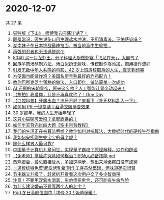 # 2020-12-07

共 27 条

<!-- BEGIN ZHIHUVIDEO -->
<!-- 最后更新时间 Mon Dec 07 2020 17:06:46 GMT+0800 (CST) -->
1. [猫咪版《下山》，师傅我去闯荡江湖了！](https://www.zhihu.com/zvideo/1318916080107352064)
1. [颠覆常识，医生说伤口用生理盐水冲洗，不用消毒液，不怕感染吗？](https://www.zhihu.com/zvideo/1319023331349987328)
1. [湖南妹子在日本挑战最辣拉面，被当地高中生偷拍...](https://www.zhihu.com/zvideo/1319236908225265664)
1. [再强的忍者也无法逃脱这个](https://www.zhihu.com/zvideo/1318955488739491840)
1. [5040 买一只龙虾王，分子料理大厨做虾宴「飞龙在天」，太霸气了](https://www.zhihu.com/zvideo/1318708103807344640)
1. [回族羊肉汤熬制方法，汤白似奶无膻味，传统制作零添加，商用操作流程](https://www.zhihu.com/zvideo/1318921100584095744)
1. [引发无数中年人共鸣的电影，42 岁上班族辞职后的人生，真实到想哭](https://www.zhihu.com/zvideo/1318904466763120640)
1. [方便面也能做炸鸡？美国名厨号称最好的炸鸡配方！](https://www.zhihu.com/zvideo/1319253542956769280)
1. [教你巴斯克芝士蛋糕的做法，入口即化，做法简单一次成功](https://www.zhihu.com/zvideo/1319026422724784128)
1. [AI 还原的宋朝皇帝，原来这么帅？人工智能让皇帝动起来！](https://www.zhihu.com/zvideo/1318895841365409792)
1. [【旅拍】我爱你，只是不再喜欢你了｜One Day](https://www.zhihu.com/zvideo/1318191015761928192)
1. [【口腔科普】牙龈出血？洗牙不好？来看下（补牙材料乱入一下）](https://www.zhihu.com/zvideo/1319197886371172352)
1. [如何用 PR 一键换装丨丝滑衣服渐变效果](https://www.zhihu.com/zvideo/1318355643171139584)
1. [30 岁那年，我的人生开始年轻了](https://www.zhihu.com/zvideo/1318317039678259200)
1. [这只小猫咪可爱吗？拿智商换的！](https://www.zhihu.com/zvideo/1318963611885633536)
1. [如何半天背完肖四大题【空卡带背教程】](https://www.zhihu.com/zvideo/1318617775997374464)
1. [我们的生活正在被算法吞噬？教你如何对抗算法，大数据时代的硬核生存指南](https://www.zhihu.com/zvideo/1318913523666890752)
1. [我如何安抚刚生完宝宝的母老虎？](https://www.zhihu.com/zvideo/1318592080642322432)
1. [嫁什么样男人最可靠?](https://www.zhihu.com/zvideo/1318970029866274816)
1. [中国量子计算机九章问世，实现量子霸权？原理解释，炒作和辟谣](https://www.zhihu.com/zvideo/1318881171338637312)
1. [【谢老师】拖延症究竟如何根治？职场人必备技能 get](https://www.zhihu.com/zvideo/1317882630533787648)
1. [蒸鸡蛋羹，最忌直接放水，多加这两步，蒸出来滑嫩爽口没有蜂窝](https://www.zhihu.com/zvideo/1318871064982458368)
1. [一道传统特色菜‘脆皮烤乳猪’制作工序虽然繁琐，但味道确实很赞](https://www.zhihu.com/zvideo/1318912448490209280)
1. [节电器又升级了，赶紧拆开看看这次用户交了多少智商税](https://www.zhihu.com/zvideo/1319015489985429504)
1. [注意！不要用双氧水消毒，影响组织愈合，还可能有生命危险](https://www.zhihu.com/zvideo/1318542888490156032)
1. [为什么建议婚前不要写两个人的名字？](https://www.zhihu.com/zvideo/1318686864405684224)
1. [Pdd 冬日高颜值围巾 | 均价 20！吸睛保暖！](https://www.zhihu.com/zvideo/1317546850837098496)
<!-- END ZHIHUVIDEO -->
